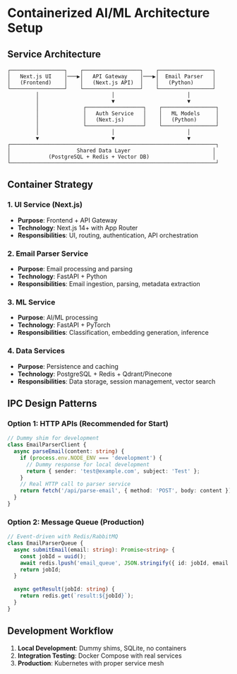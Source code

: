 # Containerized AI/ML Architecture Setup

## Service Architecture

```
┌─────────────────┐    ┌──────────────────┐    ┌─────────────────┐
│   Next.js UI    │───▶│   API Gateway    │───▶│  Email Parser   │
│   (Frontend)    │    │   (Next.js API)  │    │   (Python)      │
└─────────────────┘    └──────────────────┘    └─────────────────┘
         │                       │                       │
         │                       ▼                       ▼
         │              ┌──────────────────┐    ┌─────────────────┐
         │              │   Auth Service   │    │   ML Models     │
         │              │   (Next.js)      │    │   (Python)      │
         │              └──────────────────┘    └─────────────────┘
         │                       │                       │
         ▼                       ▼                       ▼
┌─────────────────────────────────────────────────────────────────┐
│                     Shared Data Layer                          │
│            (PostgreSQL + Redis + Vector DB)                    │
└─────────────────────────────────────────────────────────────────┘
```

## Container Strategy

### 1. UI Service (Next.js)
- **Purpose**: Frontend + API Gateway
- **Technology**: Next.js 14+ with App Router
- **Responsibilities**: UI, routing, authentication, API orchestration

### 2. Email Parser Service
- **Purpose**: Email processing and parsing
- **Technology**: FastAPI + Python
- **Responsibilities**: Email ingestion, parsing, metadata extraction

### 3. ML Service
- **Purpose**: AI/ML processing
- **Technology**: FastAPI + PyTorch
- **Responsibilities**: Classification, embedding generation, inference

### 4. Data Services
- **Purpose**: Persistence and caching
- **Technology**: PostgreSQL + Redis + Qdrant/Pinecone
- **Responsibilities**: Data storage, session management, vector search

## IPC Design Patterns

### Option 1: HTTP APIs (Recommended for Start)
```typescript
// Dummy shim for development
class EmailParserClient {
  async parseEmail(content: string) {
    if (process.env.NODE_ENV === 'development') {
      // Dummy response for local development
      return { sender: 'test@example.com', subject: 'Test' };
    }
    // Real HTTP call to parser service
    return fetch('/api/parse-email', { method: 'POST', body: content });
  }
}
```

### Option 2: Message Queue (Production)
```typescript
// Event-driven with Redis/RabbitMQ
class EmailParserQueue {
  async submitEmail(email: string): Promise<string> {
    const jobId = uuid();
    await redis.lpush('email_queue', JSON.stringify({ id: jobId, email }));
    return jobId;
  }
  
  async getResult(jobId: string) {
    return redis.get(`result:${jobId}`);
  }
}
```

## Development Workflow

1. **Local Development**: Dummy shims, SQLite, no containers
2. **Integration Testing**: Docker Compose with real services
3. **Production**: Kubernetes with proper service mesh